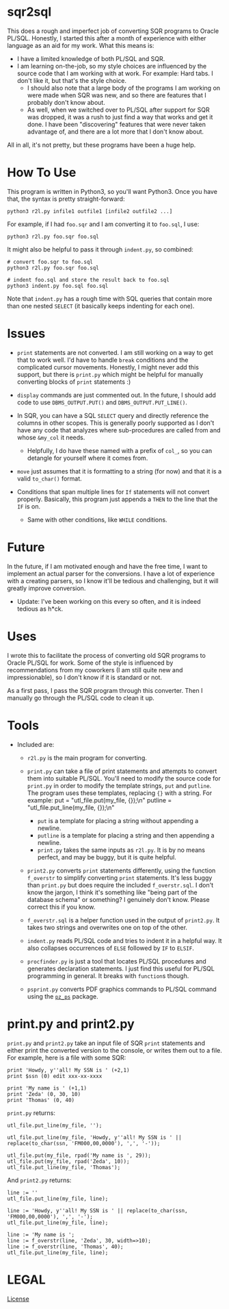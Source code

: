 # sqr2sql
This does a rough and imperfect job of converting SQR programs to Oracle PL/SQL.
Honestly, I started this after a month of experience with either language as an
aid for my work. What this means is:

* I have a limited knowledge of both PL/SQL and SQR.
* I am learning on-the-job, so my style choices are influenced by the source
  code that I am working with at work. For example: Hard tabs. I don't like it,
  but that's the style choice.
  * I should also note that a large body of the programs I am working on were
    made when SQR was new, and so there are features that I probably don't know
    about.
  * As well, when we switched over to PL/SQL after support for SQR was dropped,
    it was a rush to just find a way that works and get it done. I have been
    "discovering" features that were never taken advantage of, and there are a
    lot more that I don't know about.


All in all, it's not pretty, but these programs have been a huge help.

# How To Use
This program is written in Python3, so you'll want Python3. Once you have that,
the syntax is pretty straight-forward:
```
python3 r2l.py infile1 outfile1 [infile2 outfile2 ...]
```

For example, if I had `foo.sqr` and I am converting it to
`foo.sql`, I use:
```
python3 r2l.py foo.sqr foo.sql
```

It might also be helpful to pass it through `indent.py`, so combined:
```
# convert foo.sqr to foo.sql
python3 r2l.py foo.sqr foo.sql

# indent foo.sql and store the result back to foo.sql
python3 indent.py foo.sql foo.sql
```
Note that `indent.py` has a rough time with SQL queries that contain more than
one nested `SELECT` (it basically keeps indenting for each one).

# Issues
* `print` statements are not converted. I am still working on a way to get that
  to work well. I'd have to handle `break` conditions and the complicated cursor
  movements. Honestly, I might never add this support, but there is `print.py`
  which might be helpful for manually converting blocks of `print` statements :)

* `display` commands are just commented out. In the future, I should add code
  to use `DBMS_OUTPUT.PUT()` and `DBMS_OUTPUT.PUT_LINE()`.
* In SQR, you can have a SQL `SELECT` query and directly reference the columns
  in other scopes. This is generally poorly supported as I don't have any code
  that analyzes where sub-procedures are called from and whose `&my_col` it needs.
    * Helpfully, I do have these named with a prefix of `col_`, so you can
      detangle for yourself where it comes from.

* `move` just assumes that it is formatting to a string (for now)
and that it is a valid `to_char()` format.

* Conditions that span multiple lines for `If` statements will
  not convert properly. Basically, this program just appends a
  `THEN` to the line that the `IF` is on.
  * Same with other conditions, like `WHILE` conditions.

# Future
In the future, if I am motivated enough and have the free time,
I want to implement an actual parser for the conversions. I have
a lot of experience with a creating parsers, so I know it'll be
tedious and challenging, but it will greatly improve conversion.
  * Update: I've been working on this every so often, and it is indeed tedious
    as h*ck.

# Uses
I wrote this to facilitate the process of converting old SQR programs to Oracle
PL/SQL for work. Some of the style is influenced by recommendations from my
coworkers (I am still quite new and impressionable), so I don't know if it is
standard or not.

As a first pass, I pass the SQR program through this converter. Then I manually
go through the PL/SQL code to clean it up.

# Tools
* Included are:
  * `r2l.py` is the main program for converting.
  * `print.py` can take a file of print statements and attempts to convert them
    into suitable PL/SQL. You'll need to modify the source code for `print.py`
    in order to modify the template strings, `put` and `putline`. The program
    uses these templates, replacing `{}` with a string. For example:
		put = "utl_file.put(my_file, {});\n"
		putline = "utl_file.put_line(my_file, {});\n"

    * `put` is a template for placing a string without appending a newline.
    * `putline` is a template for placing a string and then appending a newline.
    * `print.py` takes the same inputs as `r2l.py`. It is by no means
    perfect, and may be buggy, but it is quite helpful.
  * `print2.py` converts `print` statements differently, using the function `f_overstr` to simplify converting `print` statements. It's less buggy than `print.py` but does require the included `f_overstr.sql`. I don't know the jargon, I think it's something like "being part of the database schema" or something? I genuinely don't know. Please correct this if you know.
  * `f_overstr.sql` is a helper function used in the output of `print2.py`. It takes two strings and overwrites one on top of the other.
  * `indent.py` reads PL/SQL code and tries to indent it in a helpful way. It
    also collapses occurrences of `ELSE` followed by `IF` to `ELSIF`.
  * `procfinder.py` is just a tool that locates PL/SQL procedures and generates
    declaration statements. I just find this useful for PL/SQL programming in
    general. It breaks with `function`s though.
  * `psprint.py` converts PDF graphics commands to PL/SQL command using the [`pz_ps`](helper/pz_ps.sql) package.

# print.py and print2.py
`print.py` and `print2.py` take an input file of SQR `print` statements and either print the converted version to the console, or writes them out to a file. For example, here is a file with some SQR:
```
print 'Howdy, y''all! My SSN is ' (+2,1)
print $ssn (0) edit xxx-xx-xxxx

print 'My name is ' (+1,1)
print 'Zeda' (0, 30, 10)
print 'Thomas' (0, 40)
```

`print.py` returns:
```
utl_file.put_line(my_file, '');

utl_file.put_line(my_file, 'Howdy, y''all! My SSN is ' || replace(to_char(ssn, 'FM000,00,0000'), ',', '-'));

utl_file.put(my_file, rpad('My name is ', 29));
utl_file.put(my_file, rpad('Zeda', 10));
utl_file.put_line(my_file, 'Thomas');
```

And `print2.py` returns:
```
line := ''
utl_file.put_line(my_file, line);

line := 'Howdy, y''all! My SSN is ' || replace(to_char(ssn, 'FM000,00,0000'), ',', '-');
utl_file.put_line(my_file, line);

line := 'My name is ';
line := f_overstr(line, 'Zeda', 30, width=>10);
line := f_overstr(line, 'Thomas', 40);
utl_file.put_line(my_file, line);
```

# LEGAL
[License](LICENSE.md)
